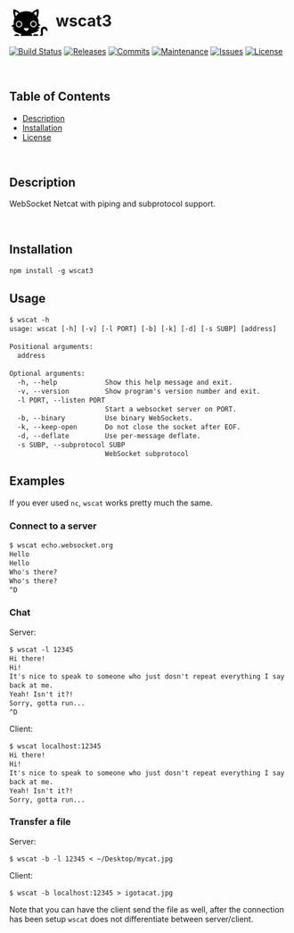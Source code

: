 # <img align="center" src="img/wscat.svg" width="70">&nbsp;&nbsp;wscat3
[![Build Status](https://img.shields.io/travis/ArtiomL/wscat.svg)](https://travis-ci.org/ArtiomL/wscat)
[![Releases](https://img.shields.io/github/release/ArtiomL/wscat.svg)](https://github.com/ArtiomL/wscat/releases)
[![Commits](https://img.shields.io/github/commits-since/ArtiomL/wscat/v1.0.5.svg?label=commits%20since)](https://github.com/ArtiomL/wscat/commits/master)
[![Maintenance](https://img.shields.io/maintenance/yes/2017.svg)](https://github.com/ArtiomL/wscat/graphs/code-frequency)
[![Issues](https://img.shields.io/github/issues/ArtiomL/wscat.svg)](https://github.com/ArtiomL/wscat/issues)
[![License](https://img.shields.io/badge/license-BSD3-blue.svg)](/LICENSE)

&nbsp;&nbsp;

## Table of Contents
- [Description](#description)
- [Installation](#installation)
- [License](LICENSE)

&nbsp;&nbsp;

## Description

WebSocket Netcat with piping and subprotocol support.

&nbsp;&nbsp;

## Installation

```
npm install -g wscat3
```

Usage
-----

```
$ wscat -h
usage: wscat [-h] [-v] [-l PORT] [-b] [-k] [-d] [-s SUBP] [address]

Positional arguments:
  address

Optional arguments:
  -h, --help            Show this help message and exit.
  -v, --version         Show program's version number and exit.
  -l PORT, --listen PORT
                        Start a websocket server on PORT.
  -b, --binary          Use binary WebSockets.
  -k, --keep-open       Do not close the socket after EOF.
  -d, --deflate         Use per-message deflate.
  -s SUBP, --subprotocol SUBP
                        WebSocket subprotocol

```

Examples
--------

If you ever used `nc`, `wscat` works pretty much the same.

### Connect to a server

```
$ wscat echo.websocket.org
Hello
Hello
Who's there?
Who's there?
^D

```

### Chat

Server:

```
$ wscat -l 12345
Hi there!
Hi!
It's nice to speak to someone who just dosn't repeat everything I say back at me.
Yeah! Isn't it?!
Sorry, gotta run...
^D

```

Client:

```
$ wscat localhost:12345
Hi there!
Hi!
It's nice to speak to someone who just dosn't repeat everything I say back at me.
Yeah! Isn't it?!
Sorry, gotta run...
```

### Transfer a file

Server:

```
$ wscat -b -l 12345 < ~/Desktop/mycat.jpg
```

Client:

```
$ wscat -b localhost:12345 > igotacat.jpg
```

Note that you can have the client send the file as well, after the connection has been setup `wscat` does not differentiate between server/client.
